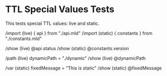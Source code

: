 # TTL Special Values Tests

This tests special TTL values: live and static.

/import (live) { api } from "./api.mld"
/import (static) { constants } from "./constants.mld"

/show (live) @api.status
/show (static) @constants.version

/path (live) dynamicPath = "./dynamic"
/show (live) @dynamicPath

/var (static) fixedMessage = "This is static"
/show (static) @fixedMessage